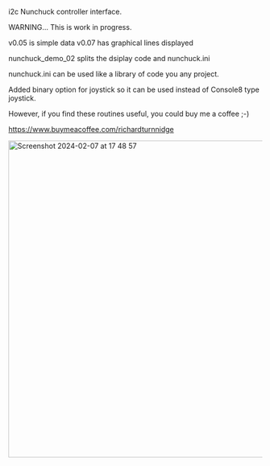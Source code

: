 i2c Nunchuck controller interface.


WARNING... This is work in progress.

v0.05 is simple data
v0.07 has graphical lines displayed

nunchuck_demo_02 splits the dsiplay code and nunchuck.ini

nunchuck.ini can be used like a library of code you any project.

Added binary option for joystick so it can be used instead of Console8 type joystick.


However, if you find these routines useful, you could buy me a coffee ;-) 

https://www.buymeacoffee.com/richardturnnidge


<img width="630" alt="Screenshot 2024-02-07 at 17 48 57" src="https://github.com/richardturnnidge/nunchuck/assets/117299012/a1584b45-dc9e-46bc-b842-0639e0b0c14d">
